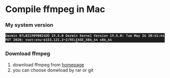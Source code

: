 # Compile ffmpeg in Mac


### My system version
![image system info](./env-asset/sys-version.png)

### Download ffmpeg
1. download ffmpeg from [homepage](https://ffmpeg.org/download.html)
2. you can choose donwload by rar or git
